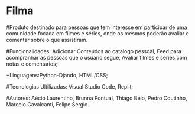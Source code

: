 # Filma
#Produto destinado para pessoas que tem interesse em participar de uma comunidade focada em filmes e séries, onde os mesmos poderão avaliar e comentar sobre o que assistiram.                                           

#Funcionalidades: Adicionar Conteúdos ao catalogo pessoal, Feed para acompranhar as pessoas que o usuário segue, Avaliar filmes e series com notas e comentarios;

+Linguagens:Python-Djando, HTML/CSS;

#Tecnologias Ultilizadas: Visual Studio Code, Replit;

#Autores: Aécio Laurentino, Brunna Pontual, Thiago Belo, Pedro Coutinho, Marcelo Cavalcanti, Felipe Sergio.
